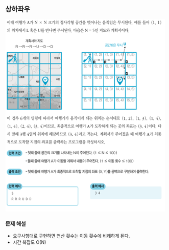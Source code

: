 ## 상하좌우
<img src="image1.PNG" width="500" height="600">

### 문제 해설
- 요구사항대로 구현하면 연산 횟수는 이동 횟수에 비례하게 된다.
- 시간 복잡도 O(N)